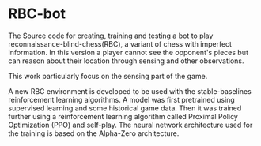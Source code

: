 # RBC-bot
The Source code for creating, training and testing a bot to play reconnaissance-blind-chess(RBC), a variant of chess with imperfect information. In this version a player cannot see the opponent's pieces but can reason about their location through sensing and other observations. 

This work particularly focus on the sensing part of the game. 

A new RBC environment is developed to be used with the stable-baselines reinforcement learning algorithms. 
A model was first pretrained using supervised learning and some historical game data. Then it was trained further using a reinforcement learning algorithm called Proximal Policy Optimization (PPO) and self-play.
The neural network architecture used for the training is based on the Alpha-Zero architecture.
